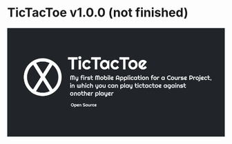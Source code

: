 # TicTacToe v1.0.0 (not finished)
![AboutApp](https://github.com/MaxDev11/TicTacToe/blob/main/assets/img/AboutApp.png)
